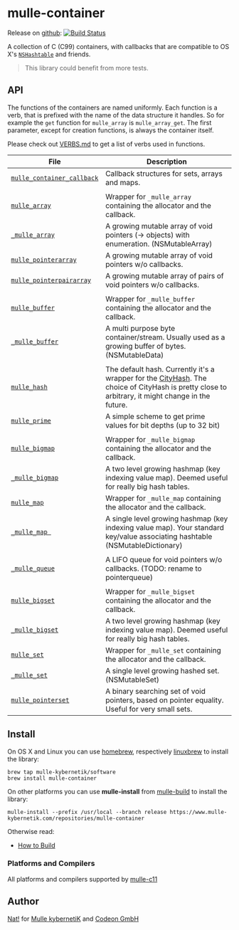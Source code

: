 # mulle-container

Release on [github](//github.com/mulle-nat/mulle-container): [![Build Status](https://travis-ci.org/mulle-nat/mulle-container.svg?branch=release)](https://travis-ci.org/mulle-nat/mulle-container)

A collection of C (C99) containers, with callbacks that are compatible to
OS X's [`NSHashtable`](//nshipster.com/nshashtable-and-nsmaptable/) and friends.

> This library could benefit from more tests.


## API

The functions of the containers are named uniformly. Each function is a verb,
that is prefixed with the name of the data structure it handles. So for example
the `get` function for `mulle_array` is `mulle_array_get`. The first parameter, except for creation functions, is always the container itself.

Please check out [VERBS.md](dox/VERBS.md) to get a list of verbs used in
functions.



File                                                         | Description
------------------------------------------------------------ | ----------------------------------------
[`mulle_container_callback`](dox/API_CONTAINER_CALLBACK.md)  | Callback structures for sets, arrays and maps.
                                                             |
[`mulle_array`](dox/API_ARRAY.md)                            | Wrapper for `_mulle_array` containing the allocator and the callback.
[`_mulle_array`](dox/API__ARRAY.md)                          | A growing mutable array of void pointers (-> objects) with enumeration. (NSMutableArray)
[`mulle_pointerarray`](dox/API_POINTERARRAY.md)              | A growing mutable array of void pointers w/o callbacks.
[`mulle_pointerpairarray`](dox/API_POINTERPAIRARRAY.md)      | A growing mutable array of pairs of void pointers w/o callbacks.
                                                             |
[`mulle_buffer`](dox/API_BUFFER.md)                          | Wrapper for `_mulle_buffer` containing the allocator and the callback.
[`_mulle_buffer`](dox/API__BUFFER.md)                        | A multi purpose byte container/stream. Usually used as a growing buffer of bytes. (NSMutableData)
                                                             |
[`mulle_hash`](dox/API_HASH.md)                              | The default hash. Currently it's a wrapper for the [CityHash](https://en.wikipedia.org/wiki/CityHash). The choice of CityHash is pretty close to arbitrary, it might change in the future.
[`mulle_prime`](dox/API_PRIME.md)                            | A simple scheme to get prime values for bit depths (up to 32 bit)
                                                             |
[`mulle_bigmap`](dox/API_BIGMAP.md)                          | Wrapper for `_mulle_bigmap` containing the allocator and the callback.
[`_mulle_bigmap`](dox/API__BIGMAP.md)                        | A two level growing hashmap (key indexing value map). Deemed useful for really big hash tables.
[`mulle_map`](dox/API_MAP.md)                                | Wrapper for `_mulle_map` containing the allocator and the callback.
[`_mulle_map `](dox/API__MAP.md)                             | A single level growing hashmap (key indexing value map). Your standard key/value associating hashtable (NSMutableDictionary)
                                                             |
[`_mulle_queue`](dox/API__QUEUE.md)                          | A LIFO queue for void pointers w/o callbacks. (TODO: rename to pointerqueue)
                                                             |
[`mulle_bigset`](dox/API_BIGSET.md)                          | Wrapper for `_mulle_bigset` containing the allocator and the callback.
[`_mulle_bigset`](dox/API__BIGSET.md)                        | A two level growing hashmap (key indexing value map). Deemed useful for really big hash tables.
[`mulle_set`](dox/API_SET.md)                                | Wrapper for `_mulle_set` containing the allocator and the callback.
[`_mulle_set`](dox/API__SET.md)                              | A single level growing hashed set. (NSMutableSet)
[`mulle_pointerset`](dox/API_POINTERSET.md)                  | A binary searching set of void pointers, based on pointer equality. Useful for very small sets.



## Install

On OS X and Linux you can use [homebrew](//brew.sh), respectively
[linuxbrew](//linuxbrew.sh) to install the library:

```
brew tap mulle-kybernetik/software
brew install mulle-container
```

On other platforms you can use **mulle-install** from
[mulle-build](//www.mulle-kybernetik.com/software/git/mulle-build) to install the library:

```
mulle-install --prefix /usr/local --branch release https://www.mulle-kybernetik.com/repositories/mulle-container
```

Otherwise read:

* [How to Build](dox/BUILD.md)


### Platforms and Compilers

All platforms and compilers supported by
[mulle-c11](//www.mulle-kybernetik.com/software/git/mulle-c11/)


## Author

[Nat!](//www.mulle-kybernetik.com/weblog) for
[Mulle kybernetiK](//www.mulle-kybernetik.com) and
[Codeon GmbH](//www.codeon.de)
